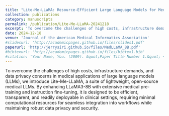 ```yaml
---
title: "Lite-Me-LLaMA: Resource-Efficient Large Language Models for Medical Applications"
collection: publications
category: manuscripts
permalink: /publication/Lite-Me-LLaMA-20241218
excerpt: 'To overcome the challenges of high costs, infrastructure demands, and data privacy concerns in medical applications of large language models (LLMs), we introduce Lite-Me-LLaMA, a suite of lightweight, open-source medical LLMs. By enhancing LLaMA3-8B with extensive medical pre-training and instruction fine-tuning, it is designed to be efficient, transparent, and readily deployable in clinical settings, requiring minimal computational resources for seamless integration into workflows while maintaining robust data privacy and security.'
date: 2024-12-18
venue: 'Journal of the American Medical Informatics Association'
#slidesurl: 'http://academicpages.github.io/files/slides1.pdf'
paperurl: 'http://jerrysiri.github.io/files/MedLLaMA_8B.pdf'
#bibtexurl: 'http://academicpages.github.io/files/bibtex1.bib'
#citation: 'Your Name, You. (2009). &quot;Paper Title Number 1.&quot; <i>Journal 1</i>. 1(1).'
---
```

To overcome the challenges of high costs, infrastructure demands, and data privacy concerns in
medical applications of large language models (LLMs), we introduce Lite-Me-LLaMA, a suite of lightweight, open-source medical LLMs. By enhancing LLaMA3-8B with extensive medical pre-training and instruction fine-tuning, it is designed to be efficient, transparent, and readily deployable in clinical settings, requiring minimal computational resources for seamless integration into workflows while maintaining robust data privacy and security.
